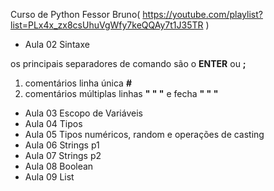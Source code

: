 Curso de Python Fessor Bruno( https://youtube.com/playlist?list=PLx4x_zx8csUhuVgWfy7keQQAy7t1J35TR )

- Aula 02 Sintaxe

os principais separadores de comando são o **ENTER** ou **;**

1.  comentários linha única  **#**
2. comentários múltiplas linhas **" " "** e fecha **" " "**

- Aula 03 Escopo de Variáveis
- Aula 04 Tipos 
- Aula 05 Tipos numéricos, random e operações de casting 
- Aula 06 Strings p1
- Aula 07 Strings p2
- Aula 08 Boolean
- Aula 09 List

